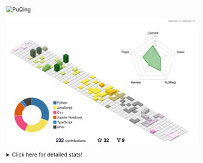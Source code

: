 ![PuQing](https://user-images.githubusercontent.com/27223114/171565019-9a56fae6-b08b-421f-99db-7e830da42371.png)

![](./profile-3d-contrib/profile-season-animate.svg)

<details>
<summary>Click here for detailed stats!</summary>

<!--START_SECTION:waka-->
![Lines of code](https://img.shields.io/badge/From%20Hello%20World%20I%27ve%20Written-677.8%20thousand%20lines%20of%20code-blue)

**🐱 My GitHub Data** 

> 📦 246.3 kB Used in GitHub's Storage 
 > 
> 🏆 75 Contributions in the Year 2023
 > 
> 🚫 Not Opted to Hire
 > 
> 📜 25 Public Repositories 
 > 
> 🔑 27 Private Repositories 
 > 
**I'm an Early 🐤** 

```text
🌞 Morning                191 commits         ████░░░░░░░░░░░░░░░░░░░░░   17.41 % 
🌆 Daytime                518 commits         ████████████░░░░░░░░░░░░░   47.22 % 
🌃 Evening                158 commits         ████░░░░░░░░░░░░░░░░░░░░░   14.40 % 
🌙 Night                  230 commits         █████░░░░░░░░░░░░░░░░░░░░   20.97 % 
```


📊 **This Week I Spent My Time On** 

```text
💬 Programming Languages: 
C                        3 hrs 1 min         ███████████████░░░░░░░░░░   61.73 % 
Jupyter Notebook         1 hr 16 mins        ███████░░░░░░░░░░░░░░░░░░   26.11 % 
Python                   31 mins             ███░░░░░░░░░░░░░░░░░░░░░░   10.68 % 
JSON                     2 mins              ░░░░░░░░░░░░░░░░░░░░░░░░░   00.74 % 
Markdown                 1 min               ░░░░░░░░░░░░░░░░░░░░░░░░░   00.50 % 

🔥 Editors: 
VS Code                  3 hrs 6 mins        ████████████████░░░░░░░░░   63.21 % 
DataSpell                1 hr 48 mins        █████████░░░░░░░░░░░░░░░░   36.79 % 

💻 Operating System: 
Windows                  4 hrs 52 mins       █████████████████████████   99.50 % 
WSL                      1 min               ░░░░░░░░░░░░░░░░░░░░░░░░░   00.50 % 
```


<!--END_SECTION:waka-->
</details>
